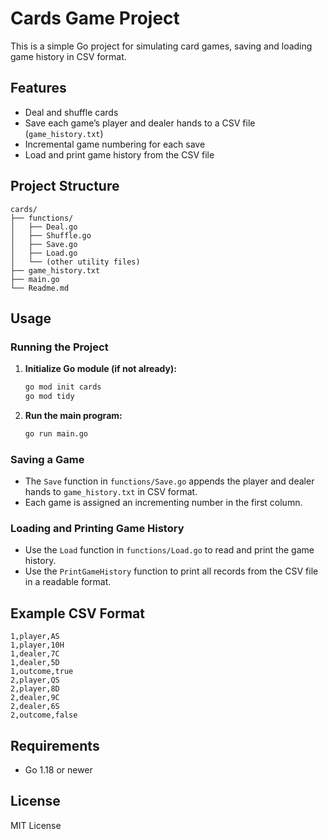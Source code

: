 # Cards Game Project

This is a simple Go project for simulating card games, saving and loading game history in CSV format.

## Features

- Deal and shuffle cards
- Save each game’s player and dealer hands to a CSV file (`game_history.txt`)
- Incremental game numbering for each save
- Load and print game history from the CSV file

## Project Structure

```
cards/
├── functions/
│   ├── Deal.go
│   ├── Shuffle.go
│   ├── Save.go
│   ├── Load.go
│   └── (other utility files)
├── game_history.txt
├── main.go
└── Readme.md
```

## Usage

### Running the Project

1. **Initialize Go module (if not already):**
   ```sh
   go mod init cards
   go mod tidy
   ```

2. **Run the main program:**
   ```sh
   go run main.go
   ```

### Saving a Game

- The `Save` function in `functions/Save.go` appends the player and dealer hands to `game_history.txt` in CSV format.
- Each game is assigned an incrementing number in the first column.

### Loading and Printing Game History

- Use the `Load` function in `functions/Load.go` to read and print the game history.
- Use the `PrintGameHistory` function to print all records from the CSV file in a readable format.

## Example CSV Format

```
1,player,AS
1,player,10H
1,dealer,7C
1,dealer,5D
1,outcome,true
2,player,QS
2,player,8D
2,dealer,9C
2,dealer,6S
2,outcome,false
```

## Requirements

- Go 1.18 or newer

## License

MIT License
